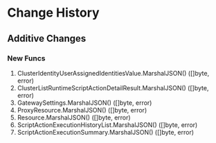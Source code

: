 # Change History

## Additive Changes

### New Funcs

1. ClusterIdentityUserAssignedIdentitiesValue.MarshalJSON() ([]byte, error)
1. ClusterListRuntimeScriptActionDetailResult.MarshalJSON() ([]byte, error)
1. GatewaySettings.MarshalJSON() ([]byte, error)
1. ProxyResource.MarshalJSON() ([]byte, error)
1. Resource.MarshalJSON() ([]byte, error)
1. ScriptActionExecutionHistoryList.MarshalJSON() ([]byte, error)
1. ScriptActionExecutionSummary.MarshalJSON() ([]byte, error)
